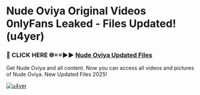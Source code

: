 # Nude Oviya Original Videos 0nlyFans Leaked - Files Updated! (u4yer)

<h3>🔴 CLICK HERE 🌐==►► <a href="https://tinyurl.com/52m3yx9h" rel="nofollow">Nude Oviya Updated Files</a></h3>

Get Nude Oviya and all content. Now you can access all videos and pictures of Nude Oviya. New Updated Files 2025!

[![u4yer](https://i.imgur.com/TnHtlc8.gif)](https://tinyurl.com/52m3yx9h)
